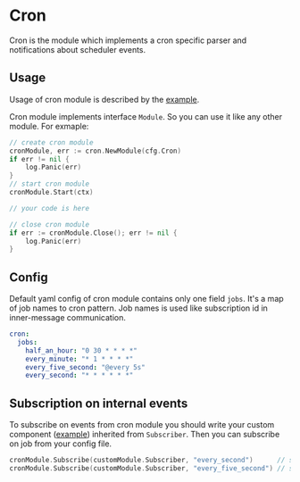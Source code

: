 # Cron

Cron is the module which implements a cron specific parser and notifications about scheduler events.

## Usage

Usage of cron module is described by the [example](/examples/cron/).

Cron module implements interface `Module`. So you can use it like any other module. For exmaple:

```go
// create cron module
cronModule, err := cron.NewModule(cfg.Cron)
if err != nil {
    log.Panic(err)
}
// start cron module
cronModule.Start(ctx)

// your code is here

// close cron module
if err := cronModule.Close(); err != nil {
    log.Panic(err)
}
```

## Config

Default yaml config of cron module contains only one field `jobs`. It's a map of job names to cron pattern. Job names is used like subscription id in inner-message communication.

```yaml
cron:
  jobs:
    half_an_hour: "0 30 * * * *"
    every_minute: "* 1 * * * *"
    every_five_second: "@every 5s"
    every_second: "* * * * * *"
```

## Subscription on internal events

To subscribe on events from cron module you should write your custom component ([example](/examples/cron/custom.go)) inherited from `Subscriber`. Then you can subscribe on job from your config file.

```go
cronModule.Subscribe(customModule.Subscriber, "every_second")      // set job name as subscription id
cronModule.Subscribe(customModule.Subscriber, "every_five_second") // set job name as subscription id
```